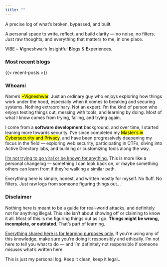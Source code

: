 ```yaml
---
title: ""
---
```


A precise log of what’s broken, bypassed, and built.

A personal space to write, reflect, and build clarity — no noise, no filters. Just raw thoughts, and everything that matters to me, in one place.

VIBE – <b>V</b>igneshwar’s <b>I</b>nsightful <b>B</b>logs & <b>E</b>xperiences. 

### Most recent blogs
{{< recent-posts >}}

### Whoami
Name’s <mark>~Vigneshwar</mark>. Just an ordinary guy who enjoys exploring how things work under the hood, especially when it comes to breaking and securing systems. Nothing extraordinary. Not an expert. I’m the kind of person who enjoys testing things out, messing with tools, and learning by doing. Most of what I know comes from trying, failing, and trying again.

I come from a **software development** background, and over time, I started leaning more towards security. I’ve since completed my <mark>Master’s in Cybersecurity and Privacy</mark>, and have been progressively deepening my focus in the field — exploring web security, participating in CTFs, diving into Active Directory labs, and building or customizing tools along the way.

<u>I’m not trying to go viral or be known for anything.</u> This is more like a personal changelog — something I can look back on, or maybe something others can learn from if they’re walking a similar path.

Everything here is simple, honest, and written mostly for myself. No fluff. No filters. Just raw logs from someone figuring things out...

### Disclaimer
Nothing here is meant to be a guide for real-world attacks, and definitely not for anything illegal. This site isn’t about showing off or claiming to know it all. Most of this is me figuring things out as I go. **Things might be wrong, incomplete, or outdated**. That’s part of learning.

<u>Everything shared here is for learning purposes only.</u> If you’re using any of this knowledge, make sure you’re doing it responsibly and ethically. I’m not here to tell you what to do — and I’m definitely not responsible if someone misuses what’s written here.

This is just my personal log. Keep it clean, keep it legal..